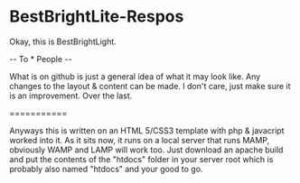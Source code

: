 BestBrightLite-Respos
=====================
Okay, this is BestBrightLight.

-- To * People -- 

What is on github is just a general idea of what it may look like. Any changes to the layout & content can be made. 
I don't care, just make sure it is an improvement. Over the last. 

===========

Anyways this is written on an HTML 5/CSS3 template with php & javacript worked into it. As it sits now, it runs on a local
server that runs MAMP, obviously WAMP and LAMP will work too. Just download an apache build and put the contents 
of the "htdocs" folder in your server root which is probably also named "htdocs" and your good to go. 


